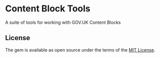 # Content Block Tools

A suite of tools for working with GOV.UK Content Blocks

## License

The gem is available as open source under the terms of the [MIT License](https://opensource.org/licenses/MIT).
